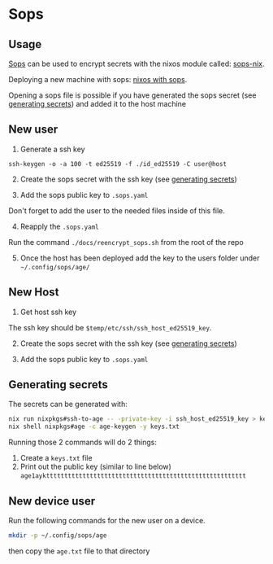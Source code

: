 # Sops

## Usage

[Sops](https://github.com/getsops/sops) can be used to encrypt secrets 
with the nixos module called: [sops-nix](https://github.com/Mic92/sops-nix).


Deploying a new machine with sops: [nixos with sops](https://nix-community.github.io/nixos-anywhere/howtos/secrets.html).

Opening a sops file is possible if you have generated the sops secret (see [generating secrets](./sops.md#generating-secrets))
and added it to the host machine

## New user

1. Generate a ssh key

`ssh-keygen -o -a 100 -t ed25519 -f ./id_ed25519 -C user@host`

2. Create the sops secret with the ssh key (see [generating secrets](./sops.md#generating-secrets))

3. Add the sops public key to `.sops.yaml`

Don't forget to add the user to the needed files inside of this file.

4. Reapply the `.sops.yaml`

Run the command `./docs/reencrypt_sops.sh` from the root of the repo

5. Once the host has been deployed add the key to the users folder under
    `~/.config/sops/age/`


## New Host

1. Get host ssh key

The ssh key should be `$temp/etc/ssh/ssh_host_ed25519_key`.

2. Create the sops secret with the ssh key (see [generating secrets](./sops.md#generating-secrets))

3. Add the sops public key to `.sops.yaml`


## Generating secrets

The secrets can be generated with:

```bash
nix run nixpkgs#ssh-to-age -- -private-key -i ssh_host_ed25519_key > keys.txt
nix shell nixpkgs#age -c age-keygen -y keys.txt
```

Running those 2 commands will do 2 things:

1. Create a `keys.txt` file
2. Print out the public key (similar to line below)
    `age1aykttttttttttttttttttttttttttttttttttttttttttttttttttttttt`

## New device user

Run the following commands for the new user on a device.

```bash
mkdir -p ~/.config/sops/age
```

then copy the `age.txt` file to that directory
